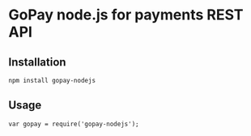 GoPay node.js for payments REST API
=========


## Installation

  `npm install gopay-nodejs`

## Usage

    var gopay = require('gopay-nodejs');
 
